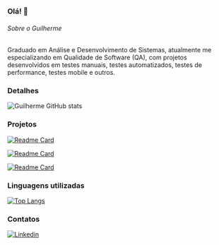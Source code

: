 ### Olá! 👋


###### Sobre o Guilherme
Graduado em Análise e Desenvolvimento de Sistemas, atualmente me especializando em Qualidade de Software (QA), com projetos desenvolvidos em testes manuais, testes automatizados, testes de performance, testes mobile e outros.

### Detalhes

![Guilherme GitHub stats](https://github-readme-stats.vercel.app/api?username=guilhermeileite&show_icons=true&theme=radical)

### Projetos

[![Readme Card](https://github-readme-stats.vercel.app/api/pin/?username=guilhermeileite&repo=Testes_Mobile_Appium&theme=dark)](https://github.com/guilhermeileite/Testes_Mobile_Appium) 

[![Readme Card](https://github-readme-stats.vercel.app/api/pin/?username=guilhermeileite&repo=TesteE2E_lojavirtual&theme=dark)](https://github.com/guilhermeileite/TesteE2E_lojavirtual) 

[![Readme Card](https://github-readme-stats.vercel.app/api/pin/?username=guilhermeileite&repo=TesteE2E_Cypress&theme=dark)](https://github.com/guilhermeileite/TesteE2E_Cypress)

### Linguagens utilizadas

[![Top Langs](https://github-readme-stats.vercel.app/api/top-langs/?username=guilhermeileite&layout=compact)](https://github.com/anuraghazra/github-readme-stats)

### Contatos

[![Linkedin](https://img.shields.io/badge/LinkedIn-0077B5?style=for-the-badge&logo=linkedin&logoColor=white)](https://linkedin.com/in/guilhermeileite/)
